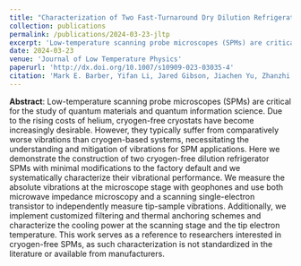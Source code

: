 ```yaml
---
title: "Characterization of Two Fast-Turnaround Dry Dilution Refrigerators for Scanning Probe Microscopy"
collection: publications
permalink: /publications/2024-03-23-jltp
excerpt: 'Low-temperature scanning probe microscopes (SPMs) are critical for the study of quantum materials and quantum information science. Due to the rising costs of helium, cryogen-free cryostats have become increasingly desirable. However, they typically suffer from comparatively worse vibrations than cryogen-based systems, necessitating the understanding and mitigation of vibrations for SPM applications. Here we demonstrate the construction of two cryogen-free dilution refrigerator SPMs with minimal modifications to the factory default and we systematically characterize their vibrational performance. We measure the absolute vibrations at the microscope stage with geophones and use both microwave impedance microscopy and a scanning single-electron transistor to independently measure tip-sample vibrations. Additionally, we implement customized filtering and thermal anchoring schemes and characterize the cooling power at the scanning stage and the tip electron temperature. This work serves as a reference to researchers interested in cryogen-free SPMs, as such characterization is not standardized in the literature or available from manufacturers.'
date: 2024-03-23
venue: 'Journal of Low Temperature Physics'
paperurl: 'http://dx.doi.org/10.1007/s10909-023-03035-4'
citation: 'Mark E. Barber, Yifan Li, Jared Gibson, Jiachen Yu, Zhanzhi Jiang, Yuwen Hu, Zhurun Ji, Nabhanila Nandi, Jesse C. Hoke, <b>Logan Bishop-Van Horn</b>, Gilbert R. Arias, Dale J. Van Harlingen, Kathryn A. Moler, Zhi-Xun Shen, Angela Kou, and Benjamin E. Feldman &quot;Characterization of Two Fast-Turnaround Dry Dilution Refrigerators for Scanning Probe Microscopy&quot;, Journal of Low Temperature Physics <b>215</b>, 1-23 (2024).'
---
```


**Abstract**: Low-temperature scanning probe microscopes (SPMs) are critical for the study of quantum materials and quantum information science. Due to the rising costs of helium, cryogen-free cryostats have become increasingly desirable. However, they typically suffer from comparatively worse vibrations than cryogen-based systems, necessitating the understanding and mitigation of vibrations for SPM applications. Here we demonstrate the construction of two cryogen-free dilution refrigerator SPMs with minimal modifications to the factory default and we systematically characterize their vibrational performance. We measure the absolute vibrations at the microscope stage with geophones and use both microwave impedance microscopy and a scanning single-electron transistor to independently measure tip-sample vibrations. Additionally, we implement customized filtering and thermal anchoring schemes and characterize the cooling power at the scanning stage and the tip electron temperature. This work serves as a reference to researchers interested in cryogen-free SPMs, as such characterization is not standardized in the literature or available from manufacturers.
